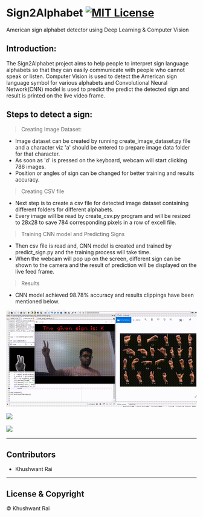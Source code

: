 # Sign2Alphabet  [![MIT License](https://img.shields.io/badge/LICENSE-MIT-green.svg)](https://github.com/khushwant18/sign2alphabel/blob/master/LICENSE)

American sign alphabet detector using Deep Learning & Computer Vision

## Introduction:
The Sign2Alphabet project aims to help people to interpret sign language alphabets so that they can easily communicate with people who cannot speak or listen. Computer Vision is used to detect the American sign language symbol for various alphabets and Convolutional Neural Network(CNN) model is used to predict the predict the detected sign and result is printed on the live video frame.  

## Steps to detect a sign:
>Creating Image Dataset:
* Image dataset can be created by running create_image_dataset.py file and a character viz 'a' should be entered to prepare image data folder for that character.
* As soon as 'd' is pressed on the keyboard, webcam will start clicking 786 images.
* Position or angles of sign can be changed for better training and results accuracy.

>Creating CSV file
* Next step is to create a csv file for detected image dataset containing different folders for different alphabets.
* Every image will be read by create_csv.py program and will be resized to 28x28 to save 784 corresponding pixels in a row of excell file.

>Training CNN model and Predicting Signs
* Then csv file is read and, CNN model is created and trained by predict_sign.py and the training process will take time.
* When the webcam will pop up on the screen, different sign can be shown to the camera and the result of prediction will be displayed on the live feed frame.

>Results
* CNN model achieved 98.78% accuracy and results clippings have been mentioned below.

![](result1.gif)


![](result2.gif)


![](result3.gif)

---
## Contributors
- Khushwant Rai

---
## License & Copyright
© Khushwant Rai
